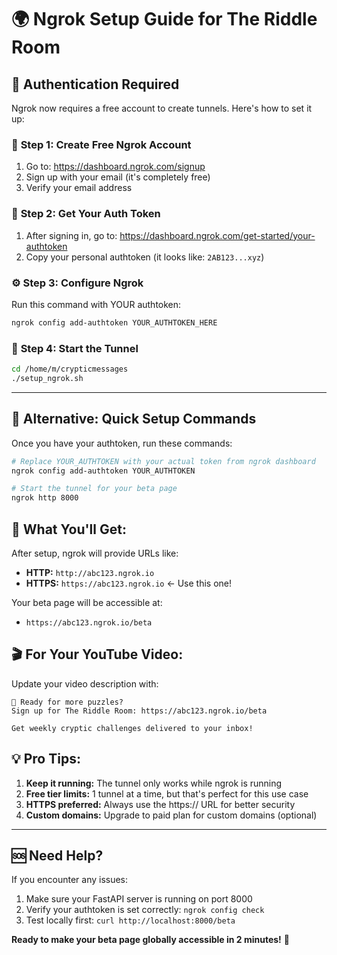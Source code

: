 # 🌍 Ngrok Setup Guide for The Riddle Room

## 🚨 **Authentication Required**

Ngrok now requires a free account to create tunnels. Here's how to set it up:

### 📝 **Step 1: Create Free Ngrok Account**
1. Go to: https://dashboard.ngrok.com/signup
2. Sign up with your email (it's completely free)
3. Verify your email address

### 🔑 **Step 2: Get Your Auth Token**
1. After signing in, go to: https://dashboard.ngrok.com/get-started/your-authtoken
2. Copy your personal authtoken (it looks like: `2AB123...xyz`)

### ⚙️ **Step 3: Configure Ngrok**
Run this command with YOUR authtoken:
```bash
ngrok config add-authtoken YOUR_AUTHTOKEN_HERE
```

### 🚀 **Step 4: Start the Tunnel**
```bash
cd /home/m/crypticmessages
./setup_ngrok.sh
```

---

## 🔄 **Alternative: Quick Setup Commands**

Once you have your authtoken, run these commands:

```bash
# Replace YOUR_AUTHTOKEN with your actual token from ngrok dashboard
ngrok config add-authtoken YOUR_AUTHTOKEN

# Start the tunnel for your beta page
ngrok http 8000
```

## 📱 **What You'll Get:**

After setup, ngrok will provide URLs like:
- **HTTP:** `http://abc123.ngrok.io`
- **HTTPS:** `https://abc123.ngrok.io` ← Use this one!

Your beta page will be accessible at:
- `https://abc123.ngrok.io/beta`

## 🎬 **For Your YouTube Video:**

Update your video description with:
```
🧩 Ready for more puzzles? 
Sign up for The Riddle Room: https://abc123.ngrok.io/beta

Get weekly cryptic challenges delivered to your inbox!
```

## 💡 **Pro Tips:**

1. **Keep it running:** The tunnel only works while ngrok is running
2. **Free tier limits:** 1 tunnel at a time, but that's perfect for this use case
3. **HTTPS preferred:** Always use the https:// URL for better security
4. **Custom domains:** Upgrade to paid plan for custom domains (optional)

---

## 🆘 **Need Help?**

If you encounter any issues:
1. Make sure your FastAPI server is running on port 8000
2. Verify your authtoken is set correctly: `ngrok config check`
3. Test locally first: `curl http://localhost:8000/beta`

**Ready to make your beta page globally accessible in 2 minutes!** 🚀

